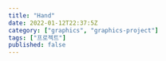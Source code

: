 ```yaml
---
title: "Hand"
date: 2022-01-12T22:37:5Z
category: ["graphics", "graphics-project"]
tags: ["프로젝트"]
published: false
---
```

